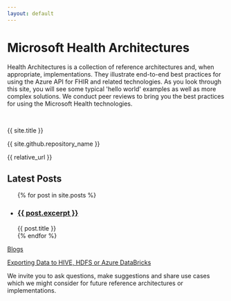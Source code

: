 ```yaml
---
layout: default
---
```


# Microsoft Health Architectures 
Health Architectures is a collection of reference architectures and, when appropriate, implementations. They illustrate end-to-end best practices for using the Azure API for FHIR and related technologies.  As you look through this site, you will see some typical 'hello world' examples as well as more complex solutions. We conduct peer reviews to bring you the best practices for using the Microsoft Health technologies. 

<br>

{{ site.title }} 

{{ site.github.repository_name }} 

{{ relative_url }}


<h2>Latest Posts</h2>

<ul>
  {% for post in site.posts %}
    <li>
      <h3><a href="{{ post.url }}">{{ post.excerpt }}</a></h3> 
          {{ post.title }}
    </li>
  {% endfor %}
</ul>




[Blogs](./_posts/blog.html)

[Exporting Data to HIVE, HDFS or Azure DataBricks](./_posts/2020-07-24-exportingDataToHive)




We invite you to ask questions, make suggestions and share use cases which we might consider for future reference architectures or implementations.
